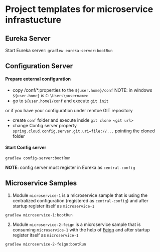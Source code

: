# Project templates for microservice infrastucture 


## Eureka Server

Start Eureka server: `gradlew eureka-server:bootRun`

## Configuration Server

#### Prepare external configuration

- copy /conf/*.properties to the `${user.home}/conf`
NOTE: in windows `${user.home}` is `C:\Users\<username>`
- go to `${user.home}/conf` and execute `git init` 

or if you have your configuration under remtoe GIT repository

- create `conf` folder and execute inside `git clone <git url>`
- change Config server property `spring.cloud.config.server.git.uri=file://...` pointing the cloned folder

#### Start Config server
`gradlew config-server:bootRun`

**NOTE**: config server must register in Eureka as `central-config` 

## Microservice Samples

1. Module `microservice-1` is a microservice sample that is using the centralized configuration (registered as `central-config`)
and after startup register itself as `microservice-1`

`gradlew microservice-1:bootRun`

2. Module `microservice-2-feign` is a microservice sample that is consuming `microservice-1` with the help of [Feign](https://cloud.spring.io/spring-cloud-netflix/single/spring-cloud-netflix.html#spring-cloud-feign)
and after startup register itself as `microservice-1`

`gradlew microservice-2-feign:bootRun`
